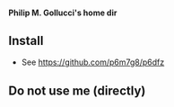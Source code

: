#### Philip M. Gollucci's home dir

## Install
- See https://github.com/p6m7g8/p6dfz

## Do not use me (directly)
